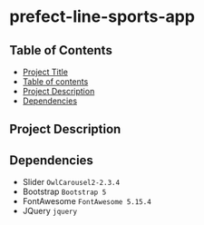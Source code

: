 # prefect-line-sports-app
 
## Table of Contents

- [Project Title](#prefect-line-sports-app)
- [Table of contents](#table-of-contents)
- [Project Description](#project-description)
- [Dependencies](#dependencies)

## Project Description



## Dependencies

- Slider `OwlCarousel2-2.3.4`
- Bootstrap `Bootstrap 5`
- FontAwesome `FontAwesome 5.15.4`
- JQuery `jquery `
